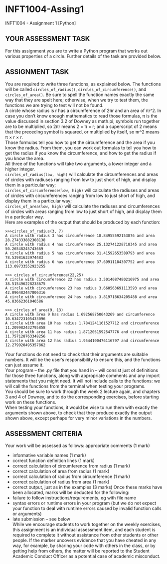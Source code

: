 # INFT1004-Assing1
INFT1004 - Assignment 1 [Python]

## YOUR ASSESSMENT TASK
For this assignment you are to write a Python program that works out various properties of a circle. 
Further details of the task are provided below.

## ASSIGNMENT TASK
You are required to write three functions, as explained below. The functions will be called `circles_of_radius()`, `circles_of_circumference()`, and `circles_of_area()`. Be sure to spell the function names exactly the same way that they are spelt here; otherwise, when we try to test them, the functions we are trying to test will not be found.<br>
A circle whose radius is r has a circumference of 2πr and an area of πr^2. In case you don’t know enough mathematics to read those formulas, π is the value discussed in section 3.2 of Downey as math.pi; symbols run together are to be multiplied, so 2πr means 2 × π × r; and a superscript of 2 means that the preceding symbol is squared, or multiplied by itself, so πr^2 means π × r × r.<br>
Those formulas tell you how to get the circumference and the area if you know the radius. From them, you can work out formulas to tell you how to get the radius if you know the circumference, and how to get the radius if you know the area.<br>
All three of the functions will take two arguments, a lower integer and a higher integer.<br>
`circles_of_radius(low, high)` will calculate the circumferences and areas of circles with radiuses ranging from low to just short of high, and display them in a particular way;<br>
`circles_of_circumference(low, high)` will calculate the radiuses and areas of circles with circumferences ranging from low to just short of high, and display them in a particular way;<br>
`circles_of_area(low, high)` will calculate the radiuses and circumferences of circles with areas ranging from low to just short of high, and display them in a particular way.<br>
Here are examples of the output that should be produced by each function:

```
>>>circles_of_radius(3, 7)
A circle with radius 3 has circumference 18.84955592153876 and area 28.274333882308138
A circle with radius 4 has circumference 25.132741228718345 and area 50.26548245743669
A circle with radius 5 has circumference 31.41592653589793 and area 78.53981633974483
A circle with radius 6 has circumference 37.69911184307752 and area 113.09733552923255

>>> circles_of_circumference(22,25)
A circle with circumference 22 has radius 3.5014087480216975 and area 38.515496228238675
A circle with circumference 23 has radius 3.660563691113593 and area 42.096482447806316
A circle with circumference 24 has radius 3.819718634205488 and area 45.83662361046586

>>> circles_of_area(9, 13)
A circle with area 9 has radius 1.692568750643269 and circumference 10.634723105433096
A circle with area 10 has radius 1.7841241161527712 and circumference 11.209982432795858
A circle with area 11 has radius 1.8712051592547776 and circumference 11.757128763348256
A circle with area 12 has radius 1.9544100476116797 and circumference 12.279920495357862
```

Your functions do not need to check that their arguments are suitable numbers. It will be the user’s responsibility to ensure this, and the functions can just assume it.<br>
Your program – the .py file that you hand in – will consist just of definitions for those three functions, along with appropriate comments and any import statements that you might need. It will not include calls to the functions: we will call the functions from the terminal when testing your programs.<br>
You should be sure to work through the week 2 lecture again, and chapters 3 and 4 of Downey, and to do the corresponding exercises, before starting work on these functions.<br>
When testing your functions, it would be wise to run them with exactly the arguments shown above, to check that they produce exactly the output shown above, except perhaps for very minor variations in the numbers.

## ASSESSMENT CRITERIA
Your work will be assessed as follows:
appropriate comments (1 mark)
- informative variable names (1 mark)
- correct function definition lines (1 mark)
- correct calculation of circumference from radius (1 mark)
- correct calculation of area from radius (1 mark)
- correct calculation of radius from circumference (1 mark)
- correct calculation of radius from area (1 mark)
- correct output, just as in the examples (3 marks)
Once these marks have been allocated, marks will be deducted for the following:
- failure to follow instructions/requirements, eg with file name
- syntax errors or runtime errors in your program (but we do not expect your function to deal with runtime errors caused by invalid function calls or arguments)
- late submission – see below<br>
While we encourage students to work together on the weekly exercises, this assignment is an individual assessment item, and each student is required to complete it without assistance from other students or other people. If the marker uncovers evidence that you have cheated in any way, for example, by sharing your code with others in the class, or by getting help from others, the matter will be reported to the Student Academic Conduct Officer as a potential case of academic misconduct.
